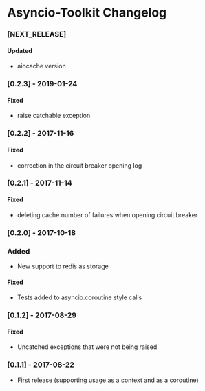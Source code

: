 Asyncio-Toolkit Changelog
=========================

### [NEXT_RELEASE]

#### Updated

* aiocache version

### [0.2.3] - 2019-01-24

#### Fixed

* raise catchable exception

### [0.2.2] - 2017-11-16

#### Fixed

* correction in the circuit breaker opening log

### [0.2.1] - 2017-11-14

#### Fixed

* deleting cache number of failures when opening circuit breaker

### [0.2.0] - 2017-10-18

### Added

* New support to redis as storage

#### Fixed

* Tests added to asyncio.coroutine style calls

### [0.1.2] - 2017-08-29

#### Fixed

* Uncatched exceptions that were not being raised

### [0.1.1] - 2017-08-22

* First release (supporting usage as a context and as a coroutine)
